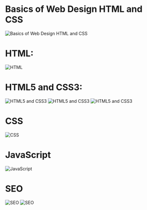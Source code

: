 
<div style="max-width: 500px">

  # Basics of Web Design HTML and CSS
  ![Basics of Web Design HTML and CSS](./images/Web%20Tasar%C4%B1m%C4%B1n%C4%B1n%20Temelleri%20HTML%20ve%20CSS.png)

  # HTML:
  ![HTML](./images/HTML.png)

  # HTML5 and CSS3:
  ![HTML5 and CSS3](./images/HTML5%20ve%20CSS3%20-%20Ders%201.PNG)
  ![HTML5 and CSS3](./images/HTML5%20ve%20CSS3%20-%20Ders%202.png)
  ![HTML5 and CSS3](./images/HTML5%20ve%20CSS3%20-%20Ders%203.png)

  # CSS
  ![CSS](./images/CSS.png)

  # JavaScript
  ![JavaScript](./images/JavaScript.png)

  # SEO
  ![SEO](./images/SEO-1.png)
  ![SEO](./images/SEO-2.png)

</div>

